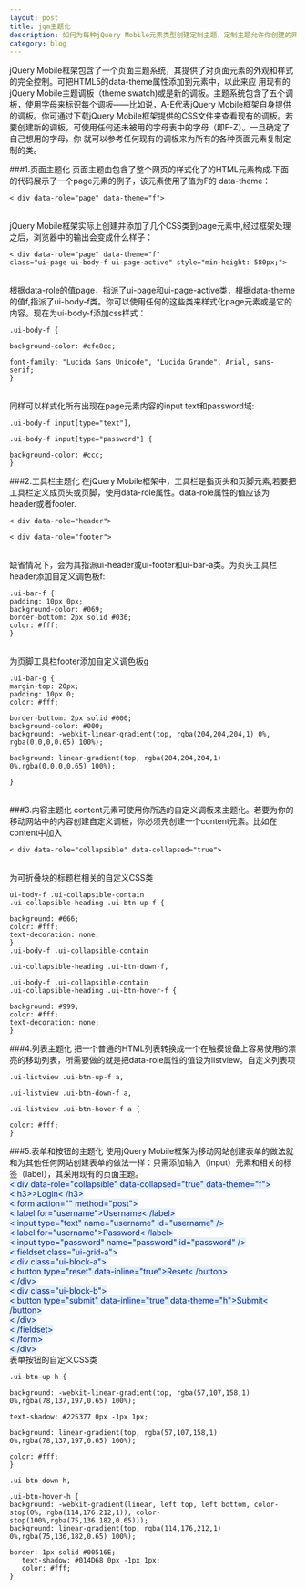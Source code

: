 ```yaml
---
layout: post
title: jqm主题化
description: 如何为每种jQuery Mobile元素类型创建定制主题，定制主题允许你创建的网站的移动版本，其与网站的桌面版本遵循同样的品牌概念。
category: blog
---
```

<p>jQuery Mobile框架包含了一个页面主题系统，其提供了对页面元素的外观和样式的完全控制。可把HTML5的data-theme属性添加到元素中，以此来应 用现有的jQuery Mobile主题调板（theme swatch)或是新的调板。主题系统包含了五个调板，使用字母来标识每个调板——比如说，A-E代表jQuery Mobile框架自身提供的调板。你可通过下载jQuery Mobile框架提供的CSS文件来查看现有的调板。若要创建新的调板，可使用任何还未被用的字母表中的字母（即F-Z）。一旦确定了自己想用的字母，你 就可以参考任何现有的调板来为所有的各种页面元素复制定制的类。</p>
###1.页面主题化
页面主题由包含了整个网页的样式化了的HTML元素构成.下面的代码展示了一个page元素的例子，该元素使用了值为F的 data-theme：<br/>
<pre><code>< div data-role="page" data-theme="f"></code></pre> <br />
jQuery Mobile框架实际上创建并添加了几个CSS类到page元素中,经过框架处理之后，浏览器中的输出会变成什么样子：<br/>
<pre><code>< div data-role="page" data-theme="f" 
class="ui-page ui-body-f ui-page-active" style="min-height: 580px;"></code></pre><br/>
根据data-role的值page，指派了ui-page和ui-page-active类，根据data-theme的值f,指派了ui-body-f类。你可以使用任何的这些类来样式化page元素或是它的内容。现在为ui-body-f添加css样式：<br />
<pre><code>.ui-body-f {<br />
background-color: #cfe8cc;<br />
font-family: "Lucida Sans Unicode", "Lucida Grande", Arial, sans-serif;
} </code></pre><br />
同样可以样式化所有出现在page元素内容的input text和password域:<br />
<pre><code>.ui-body-f input[type="text"], <br />
.ui-body-f input[type="password"] {<br />
background-color: #ccc;
} </code></pre>
###2.工具栏主题化
在jQuery Mobile框架中，工具栏是指页头和页脚元素,若要把工具栏定义成页头或页脚，使用data-role属性。data-role属性的值应该为 header或者footer.<br />
<pre><code>< div data-role="header"><br/>
< div data-role="footer">
</code></pre><Br/>
缺省情况下，会为其指派ui-header或ui-footer和ui-bar-a类。为页头工具栏header添加自定义调色板f:<br />
<pre><code>.ui-bar-f {
padding: 10px 0px;
background-color: #069;
border-bottom: 2px solid #036;
color: #fff;
}</code></pre><br />
为页脚工具栏footer添加自定义调色板g<br />
<pre><code>.ui-bar-g {
margin-top: 20px;
padding: 10px 0;
color: #fff;<br />
border-bottom: 2px solid #000;
background-color: #000;
background: -webkit-linear-gradient(top, rgba(204,204,204,1) 0%,
rgba(0,0,0,0.65) 100%); <br />
background: linear-gradient(top, rgba(204,204,204,1) 0%,rgba(0,0,0,0.65) 100%); <br />
}</code></pre><br />
###3.内容主题化
content元素可使用你所选的自定义调板来主题化。若要为你的移动网站中的内容创建自定义调板，你必须先创建一个content元素。比如在content中加入<br />
<pre><code>< div data-role="collapsible" data-collapsed="true"></code></pre> <Br/>
为可折叠块的标题栏相关的自定义CSS类<br />
<pre><code>ui-body-f .ui-collapsible-contain 
.ui-collapsible-heading .ui-btn-up-f {<br />
background: #666;
color: #fff;
text-decoration: none;
}
.ui-body-f .ui-collapsible-contain <br />
.ui-collapsible-heading .ui-btn-down-f, <br />
.ui-body-f .ui-collapsible-contain 
.ui-collapsible-heading .ui-btn-hover-f { <br />
background: #999;
color: #fff;
text-decoration: none;
}</code></pre>
###4.列表主题化
把一个普通的HTML列表转换成一个在触摸设备上容易使用的漂亮的移动列表，所需要做的就是把data-role属性的值设为listview。自定义列表项<br />
<pre><code>.ui-listview .ui-btn-up-f a, <br />
.ui-listview .ui-btn-down-f a, <br />
.ui-listview .ui-btn-hover-f a {<br />
color: #fff;
}</code></pre>
###5.表单和按钮的主题化
使用jQuery Mobile框架为移动网站创建表单的做法就和为其他任何网站创建表单的做法一样：只需添加输入（input）元素和相关的标签（label），其采用现有的页面主题。<br>
<span style="color:#0021b0;background-color:#e2f0fe;">&lt; div data-role="collapsible" data-collapsed="true" data-theme="f"&gt;</span><br />  <span style="color:#0021b0;background-color:#e2f0fe;">  &lt; h3&gt;&gt;Login&lt; /h3&gt;</span><br />  <span style="color:#0021b0;background-color:#e2f0fe;">  &lt; form action="" method="post"&gt;</span><br />  <span style="color:#0021b0;background-color:#e2f0fe;">    &lt; label for="username"&gt;Username&lt; /label&gt;</span><br />  <span style="color:#0021b0;background-color:#e2f0fe;">    &lt; input type="text" name="username" id="username" /&gt;</span><br />  <span style="color:#0021b0;background-color:#e2f0fe;">    &lt; label for="username"&gt;Password&lt; /label&gt;</span><br />  <span style="color:#0021b0;background-color:#e2f0fe;">    &lt; input type="password" name="password" id="password" /&gt;</span><br />  <span style="color:#0021b0;background-color:#e2f0fe;">    &lt; fieldset class="ui-grid-a"&gt;</span><br />  <span style="color:#0021b0;background-color:#e2f0fe;">      &lt; div class="ui-block-a"&gt;</span><br />  <span style="color:#0021b0;background-color:#e2f0fe;">        &lt; button type="reset" data-inline="true"&gt;Reset&lt; /button&gt;</span><br />  <span style="color:#0021b0;background-color:#e2f0fe;">      &lt; /div&gt;</span><br />  <span style="color:#0021b0;background-color:#e2f0fe;">      &lt; div class="ui-block-b"&gt;</span><br />  <span style="color:#0021b0;background-color:#e2f0fe;">        &lt; button type="submit" data-inline="true" data-theme="h"&gt;Submit&lt; /button&gt;</span><br />  <span style="color:#0021b0;background-color:#e2f0fe;">      &lt; /div&gt;</span><br />  <span style="color:#0021b0;background-color:#e2f0fe;">    &lt; /fieldset&gt;</span><br />  <span style="color:#0021b0;background-color:#e2f0fe;">  &lt; /form&gt;</span><br />  <span style="color:#0021b0;background-color:#e2f0fe;">&lt; /div&gt;</span><br />
表单按钮的自定义CSS类<br/>
<pre><code>.ui-btn-up-h {<br/>
background: -webkit-linear-gradient(top, rgba(57,107,158,1) 0%,rgba(78,137,197,0.65) 100%); <br/>
text-shadow: #225377 0px -1px 1px;<br/>
background: linear-gradient(top, rgba(57,107,158,1) 0%,rgba(78,137,197,0.65) 100%); <br/>
color: #fff;
}<br/>
.ui-btn-down-h, <br/>
.ui-btn-hover-h {	<br/>background: -webkit-gradient(linear, left top, left bottom, color-stop(0%,	rgba(114,176,212,1)), color-stop(100%,rgba(75,136,182,0.65))); 	<br/>background: linear-gradient(top, rgba(114,176,212,1) 0%,rgba(75,136,182,0.65) 100%); <br/>
border: 1px solid #00516E;	<br/>	text-shadow: #014D68 0px -1px 1px;	<br/>	color: #fff;
}<br/>
</code></pre><br/>

